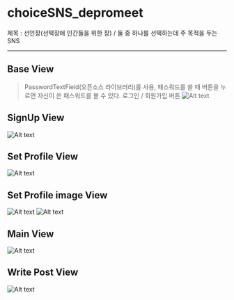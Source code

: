 # choiceSNS_depromeet
제목 : 선인장(선택장애 인간들을 위한 장) / 둘 중 하나를 선택하는데 주 목적을 두는 SNS

- - -

## Base View
> PasswordTextField(오픈소스 라이브러리)를 사용, 패스워드를 쓸 때 버튼을 누르면 자신이 쓴 패스워드를 볼 수 있다.
> 로그인 / 회원가입 버튼
![Alt text](/Screenshot/imgSignIn.png)

## SignUp View
![Alt text](/Screenshot/imgSignUp.png)

## Set Profile View
![Alt text](/Screenshot/imgSetProfile.png)

## Set Profile image View
![Alt text](/Screenshot/imgSetImage.png)
![Alt text](/Screenshot/imgCopper.png)

## Main View
![Alt text](/Screenshot/imgPosts.png)

## Write Post View
![Alt text](/Screenshot/imgWritePost.png)
